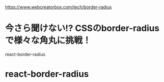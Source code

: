 https://www.webcreatorbox.com/tech/border-radius
<h1>今さら聞けない!? CSSのborder-radiusで様々な角丸に挑戦！</h1>

react-border-radius
# react-border-radius
